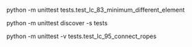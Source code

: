  python -m unittest tests.test_lc_83_minimum_different_element

python -m unittest discover -s tests

python -m unittest -v tests.test_lc_95_connect_ropes